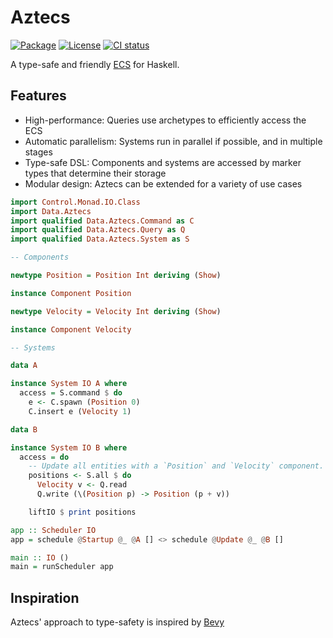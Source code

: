 # Aztecs

[![Package](https://img.shields.io/hackage/v/aztecs.svg)](https://hackage.haskell.org/package/aztecs)
[![License](https://img.shields.io/badge/license-BSD3-blue.svg)](https://github.com/matthunz/aztecs/blob/main/LICENSE)
[![CI status](https://github.com/matthunz/aztecs/actions/workflows/ci.yml/badge.svg)](https://github.com/matthunz/aztecs/actions)

A type-safe and friendly [ECS](https://en.wikipedia.org/wiki/Entity_component_system) for Haskell.

## Features

- High-performance: Queries use archetypes to efficiently access the ECS
- Automatic parallelism: Systems run in parallel if possible, and in multiple stages
- Type-safe DSL: Components and systems are accessed by marker types that determine their storage
- Modular design: Aztecs can be extended for a variety of use cases

```hs
import Control.Monad.IO.Class
import Data.Aztecs
import qualified Data.Aztecs.Command as C
import qualified Data.Aztecs.Query as Q
import qualified Data.Aztecs.System as S

-- Components

newtype Position = Position Int deriving (Show)

instance Component Position

newtype Velocity = Velocity Int deriving (Show)

instance Component Velocity

-- Systems

data A

instance System IO A where
  access = S.command $ do
    e <- C.spawn (Position 0)
    C.insert e (Velocity 1)

data B

instance System IO B where
  access = do
    -- Update all entities with a `Position` and `Velocity` component.
    positions <- S.all $ do
      Velocity v <- Q.read
      Q.write (\(Position p) -> Position (p + v))

    liftIO $ print positions

app :: Scheduler IO
app = schedule @Startup @_ @A [] <> schedule @Update @_ @B []

main :: IO ()
main = runScheduler app
```

## Inspiration

Aztecs' approach to type-safety is inspired by [Bevy](https://github.com/bevyengine/bevy/)
